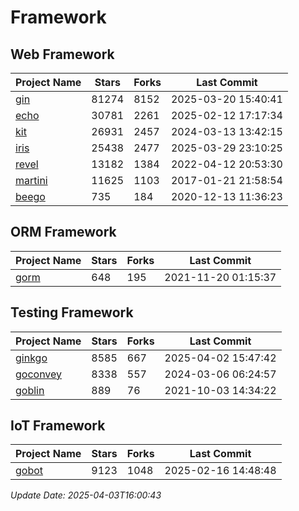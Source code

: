 # Framework

## Web Framework
| Project Name | Stars | Forks | Last Commit |
| ------------ | ----- | ----- | ----------- |
| [gin](https://github.com/gin-gonic/gin) | 81274 | 8152 | 2025-03-20 15:40:41 |
| [echo](https://github.com/labstack/echo) | 30781 | 2261 | 2025-02-12 17:17:34 |
| [kit](https://github.com/go-kit/kit) | 26931 | 2457 | 2024-03-13 13:42:15 |
| [iris](https://github.com/kataras/iris) | 25438 | 2477 | 2025-03-29 23:10:25 |
| [revel](https://github.com/revel/revel) | 13182 | 1384 | 2022-04-12 20:53:30 |
| [martini](https://github.com/go-martini/martini) | 11625 | 1103 | 2017-01-21 21:58:54 |
| [beego](https://github.com/astaxie/beego) | 735 | 184 | 2020-12-13 11:36:23 |

## ORM Framework
| Project Name | Stars | Forks | Last Commit |
| ------------ | ----- | ----- | ----------- |
| [gorm](https://github.com/jinzhu/gorm) | 648 | 195 | 2021-11-20 01:15:37 |

## Testing Framework
| Project Name | Stars | Forks | Last Commit |
| ------------ | ----- | ----- | ----------- |
| [ginkgo](https://github.com/onsi/ginkgo) | 8585 | 667 | 2025-04-02 15:47:42 |
| [goconvey](https://github.com/smartystreets/goconvey) | 8338 | 557 | 2024-03-06 06:24:57 |
| [goblin](https://github.com/franela/goblin) | 889 | 76 | 2021-10-03 14:34:22 |

## IoT Framework
| Project Name | Stars | Forks | Last Commit |
| ------------ | ----- | ----- | ----------- |
| [gobot](https://github.com/hybridgroup/gobot) | 9123 | 1048 | 2025-02-16 14:48:48 |

*Update Date: 2025-04-03T16:00:43*